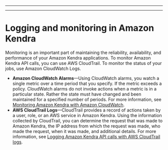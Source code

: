 --------

--------

# Logging and monitoring in Amazon Kendra<a name="incident-response"></a>

Monitoring is an important part of maintaining the reliability, availability, and performance of your Amazon Kendra applications\. To monitor Amazon Kendra API calls, you can use AWS CloudTrail\. To monitor the status of your jobs, use Amazon CloudWatch Logs\.
+ **Amazon CloudWatch Alarms**—Using CloudWatch alarms, you watch a single metric over a time period that you specify\. If the metric exceeds a policy\. CloudWatch alarms do not invoke actions when a metric is in a particular state\. Rather the state must have changed and been maintained for a specified number of periods\. For more information, see [Monitoring Amazon Kendra with Amazon CloudWatch](cloudwatch-metrics.md)\.
+ **AWS CloudTrail Logs**—CloudTrail provides a record of actions taken by a user, role, or an AWS service in Amazon Kendra\. Using the information collected by CloudTrail, you can determine the request that was made to Amazon Kendra, the IP address from which the request was made, who made the request, when it was made, and additional details\. For more information, see [Logging Amazon Kendra API calls with AWS CloudTrail logs](cloudtrail.md)\.